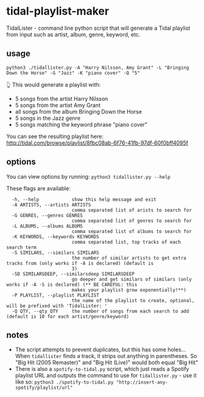 # tidal-playlist-maker
TidalLister - command line python script that will generate a Tidal playlist from input such as artist, album, genre, keyword, etc.

## usage
`python3 ./tidallister.py -A "Harry Nilsson, Amy Grant" -L "Bringing Down the Horse" -G "Jazz" -K "piano cover" -Q "5"`

👆 This would generate a playlist with: 
 * 5 songs from the artist Harry Nilsson
 * 5 songs from the artist Amy Grant
 * all songs from the album Bringing Down the Horse
 * 5 songs in the Jazz genre
 * 5 songs matching the keyword phrase "piano cover"

You can see the resulting playlist here:  http://tidal.com/browse/playlist/8fbc08ab-6f76-41fb-97df-60f0bff4095f

## options

You can view options by running: `python3 tidallister.py --help`

These flags are available:

```
  -h, --help            show this help message and exit
  -A ARTISTS, --artists ARTISTS
                        comma separated list of arists to search for
  -G GENRES, --genres GENRES
                        comma separated list of genres to search for
  -L ALBUMS, --albums ALBUMS
                        comma separated list of albums to search for
  -K KEYWORDS, --keywords KEYWORDS
                        comma separated list, top tracks of each search term
  -S SIMILARS, --similars SIMILARS
                        the number of similar artists to get extra tracks from (only works if -A is declared) (default is
                        3)
  -SD SIMILARSDEEP, --similarsdeep SIMILARSDEEP
                        go deeper and get similars of similars (only works if -A -S is declared) (** BE CAREFUL: this
                        makes your playlist grow exponentially!**)
  -P PLAYLIST, --playlist PLAYLIST
                        the name of the playlist to create, optional, will be prefixed with 'TidalLister: '
  -Q QTY, --qty QTY     the number of songs from each search to add (default is 10 for each artist/genre/keyword)
```

## notes
* The script attempts to prevent duplicates, but this has some holes... When `tidallister` finds a track, it strips out anything in parentheses.  So "Big Hit (2005 Remaster)" and "Big Hit (Live)" would both equal "Big Hit"
* There is also a `spotify-to-tidal.py` script, which just reads a Spotify playlist URL and outputs the command to use for `tidallister.py` - use it like so: `python3 ./spotify-to-tidal.py "http://insert-any-spotify/playlist/url"`
